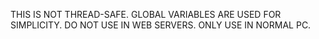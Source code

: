 THIS IS NOT THREAD-SAFE. GLOBAL VARIABLES ARE USED FOR SIMPLICITY. DO NOT USE IN WEB SERVERS. ONLY USE IN NORMAL PC.